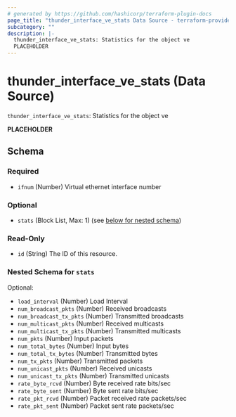 ```yaml
---
# generated by https://github.com/hashicorp/terraform-plugin-docs
page_title: "thunder_interface_ve_stats Data Source - terraform-provider-thunder"
subcategory: ""
description: |-
  thunder_interface_ve_stats: Statistics for the object ve
  PLACEHOLDER
---
```


# thunder_interface_ve_stats (Data Source)

`thunder_interface_ve_stats`: Statistics for the object ve

__PLACEHOLDER__



<!-- schema generated by tfplugindocs -->
## Schema

### Required

- `ifnum` (Number) Virtual ethernet interface number

### Optional

- `stats` (Block List, Max: 1) (see [below for nested schema](#nestedblock--stats))

### Read-Only

- `id` (String) The ID of this resource.

<a id="nestedblock--stats"></a>
### Nested Schema for `stats`

Optional:

- `load_interval` (Number) Load Interval
- `num_broadcast_pkts` (Number) Received broadcasts
- `num_broadcast_tx_pkts` (Number) Transmitted broadcasts
- `num_multicast_pkts` (Number) Received multicasts
- `num_multicast_tx_pkts` (Number) Transmitted multicasts
- `num_pkts` (Number) Input packets
- `num_total_bytes` (Number) Input bytes
- `num_total_tx_bytes` (Number) Transmitted bytes
- `num_tx_pkts` (Number) Transmitted packets
- `num_unicast_pkts` (Number) Received unicasts
- `num_unicast_tx_pkts` (Number) Transmitted unicasts
- `rate_byte_rcvd` (Number) Byte received rate bits/sec
- `rate_byte_sent` (Number) Byte sent rate bits/sec
- `rate_pkt_rcvd` (Number) Packet received rate packets/sec
- `rate_pkt_sent` (Number) Packet sent rate packets/sec


